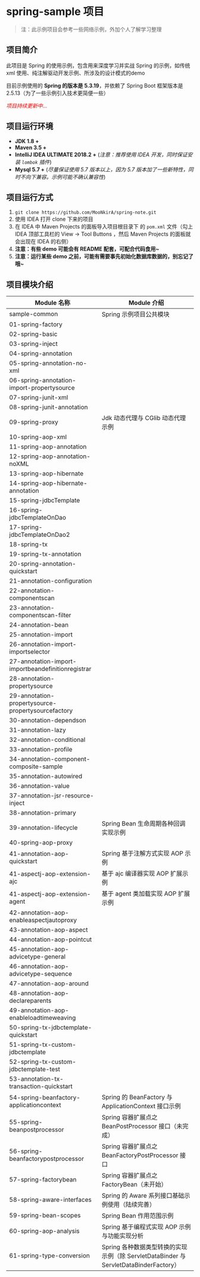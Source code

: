 # spring-sample 项目

> 注：此示例项目会参考一些网络示例，外加个人了解学习整理

## 项目简介

此项目是 Spring 的使用示例，包含用来深度学习并实战  Spring 的示例，如传统 xml 使用、纯注解驱动开发示例、所涉及的设计模式的demo

目前示例使用的 **Spring 的版本是 5.3.19**，并依赖了 Spring Boot 框架版本是 2.5.13（为了一些示例引入技术更简便一些）

<font color=red>*项目持续更新中...*</font>

## 项目运行环境

- **JDK 1.8 +**
- **Maven 3.5 +**
- **IntelliJ IDEA ULTIMATE 2018.2 +** (*注意：推荐使用 IDEA 开发，同时保证安装 `lombok` 插件*)
- **Mysql 5.7 +** (*尽量保证使用 5.7 版本以上，因为 5.7 版本加了一些新特性，同时不向下兼容。示例可能不确认兼容性*)

## 项目运行方式

1. `git clone https://github.com/MooNkirA/spring-note.git`
2. 使用 IDEA 打开 clone 下来的项目
3. 在 IDEA 中 Maven Projects 的面板导入项目根目录下 的 `pom.xml` 文件（勾上 IDEA 顶部工具栏的 View -> Tool Buttons ，然后 Maven Projects 的面板就会出现在 IDEA 的右侧）
4. **注意：有些 demo 可能会有 README 配套，可配合代码食用~**
5. **注意：运行某些 demo 之前，可能有需要事先初始化数据库数据的，别忘记了哦~**

## 项目模块介绍

| Module 名称                                        | Module 介绍                                                  |
| -------------------------------------------------- | ------------------------------------------------------------ |
| sample-common                                      | Spring 示例项目公共模块                                      |
| 01-spring-factory                                  |                                                              |
| 02-spring-basic                                    |                                                              |
| 03-spring-inject                                   |                                                              |
| 04-spring-annotation                               |                                                              |
| 05-spring-annotation-no-xml                        |                                                              |
| 06-spring-annotation-import-propertysource         |                                                              |
| 07-spring-junit-xml                                |                                                              |
| 08-spring-junit-annotation                         |                                                              |
| 09-spring-proxy                                    | Jdk 动态代理与 CGlib 动态代理示例                            |
| 10-spring-aop-xml                                  |                                                              |
| 11-spring-aop-annotation                           |                                                              |
| 12-spring-aop-annotation-noXML                     |                                                              |
| 13-spring-aop-hibernate                            |                                                              |
| 14-spring-aop-hibernate-annotation                 |                                                              |
| 15-spring-jdbcTemplate                             |                                                              |
| 16-spring-jdbcTemplateOnDao                        |                                                              |
| 17-spring-jdbcTemplateOnDao2                       |                                                              |
| 18-spring-tx                                       |                                                              |
| 19-spring-tx-annotation                            |                                                              |
| 20-spring-annotation-quickstart                    |                                                              |
| 21-annotation-configuration                        |                                                              |
| 22-annotation-componentscan                        |                                                              |
| 23-annotation-componentscan-filter                 |                                                              |
| 24-annotation-bean                                 |                                                              |
| 25-annotation-import                               |                                                              |
| 26-annotation-import-importselector                |                                                              |
| 27-annotation-import-importbeandefinitionregistrar |                                                              |
| 28-annotation-propertysource                       |                                                              |
| 29-annotation-propertysource-propertysourcefactory |                                                              |
| 30-annotation-dependson                            |                                                              |
| 31-annotation-lazy                                 |                                                              |
| 32-annotation-conditional                          |                                                              |
| 33-annotation-profile                              |                                                              |
| 34-annotation-component-composite-sample           |                                                              |
| 35-annotation-autowired                            |                                                              |
| 36-annotation-value                                |                                                              |
| 37-annotation-jsr-resource-inject                  |                                                              |
| 38-annotation-primary                              |                                                              |
| 39-annotation-lifecycle                            | Spring Bean 生命周期各种回调实现示例                         |
| 40-spring-aop-proxy                                |                                                              |
| 41-annotation-aop-quickstart                       | Spring 基于注解方式实现 AOP 示例                             |
| 41-aspectj-aop-extension-ajc                       | 基于 ajc 编译器实现 AOP 扩展示例                             |
| 41-aspectj-aop-extension-agent                     | 基于 agent 类加载实现 AOP 扩展示例                           |
| 42-annotation-aop-enableaspectjautoproxy           |                                                              |
| 43-annotation-aop-aspect                           |                                                              |
| 44-annotation-aop-pointcut                         |                                                              |
| 45-annotation-aop-advicetype-general               |                                                              |
| 46-annotation-aop-advicetype-sequence              |                                                              |
| 47-annotation-aop-around                           |                                                              |
| 48-annotation-aop-declareparents                   |                                                              |
| 49-annotation-aop-enableloadtimeweaving            |                                                              |
| 50-spring-tx-jdbctemplate-quickstart               |                                                              |
| 51-spring-tx-custom-jdbctemplate                   |                                                              |
| 52-spring-tx-custom-jdbctemplate-test              |                                                              |
| 53-annotation-tx-transaction-quickstart            |                                                              |
| 54-spring-beanfactory-applicationcontext           | Spring 的 BeanFactory 与 ApplicationContext 接口示例         |
| 55-spring-beanpostprocessor                        | Spring 容器扩展点之 BeanPostProcessor 接口（未完成）         |
| 56-spring-beanfactorypostprocessor                 | Spring 容器扩展点之 BeanFactoryPostProcessor 接口            |
| 57-spring-factorybean                              | Spring 容器扩展点之 FactoryBean（未开始）                    |
| 58-spring-aware-interfaces                         | Spring 的 Aware 系列接口基础示例使用（陆续完善）             |
| 59-spring-bean-scopes                              | Spring Bean 作用范围示例                                     |
| 60-spring-aop-analysis                             | Spring 基于编程式实现 AOP 示例与功能实现分析                 |
| 61-spring-type-conversion                          | Spring 各种数据类型转换的实现示例（除 ServletDataBinder 与 ServletDataBinderFactory） |